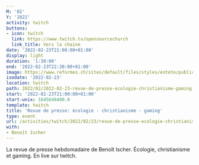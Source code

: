 ```yaml
---
M: '02'
Y: '2022'
activity: twitch
buttons:
- icon: twitch
  link: https://www.twitch.tv/opensourcechurch
  link_title: Vers la chaine
date: '2022-02-23T21:00:00+01:00'
display: light
duration: '1:30:00'
end: '2022-02-23T22:30:00+01:00'
image: https://www.reformes.ch/sites/default/files/styles/entete/public/data/images/comm/257/Beno%C3%AEt%20Ischer.jpg
isodate: '2022-02-23'
location: twitch
path: 2022/02/2022-02-23-revue-de-presse-ecologie-christianisme-gaming.md
start: '2022-02-23T21:00:00+01:00'
start-unix: 1645646400.0
template: twitch
title: 'Revue de presse: écologie - christianisme - gaming'
type: event
url: /activities/twitch/2022/02/23/revue-de-presse-ecologie-christianisme-gaming
with:
- Benoît Ischer
---
```

La revue de presse hebdomadaire de Benoît Ischer. Écologie, christianisme et gaming. En live sur twitch.